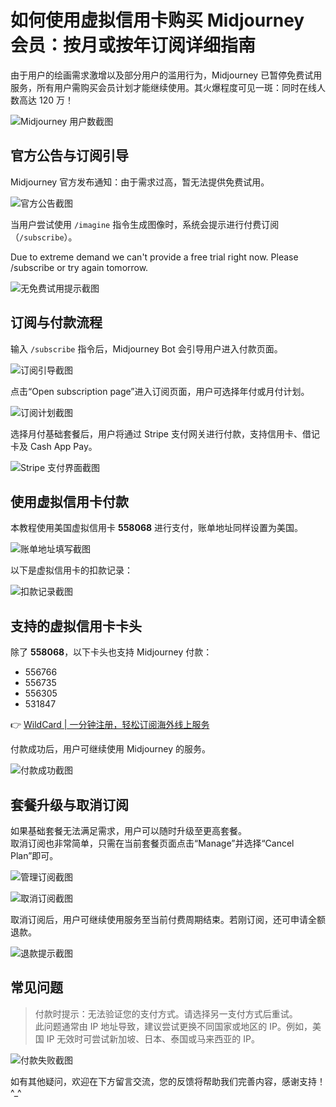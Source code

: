 # 如何使用虚拟信用卡购买 Midjourney 会员：按月或按年订阅详细指南

由于用户的绘画需求激增以及部分用户的滥用行为，Midjourney 已暂停免费试用服务，所有用户需购买会员计划才能继续使用。其火爆程度可见一斑：同时在线人数高达 120 万！

![Midjourney 用户数截图](https://bbtdd.com/img/876928472016.webp)

## 官方公告与订阅引导

Midjourney 官方发布通知：由于需求过高，暂无法提供免费试用。

![官方公告截图](https://bbtdd.com/img/35392224.webp)

当用户尝试使用 `/imagine` 指令生成图像时，系统会提示进行付费订阅（`/subscribe`）。


Due to extreme demand we can't provide a free trial right now. Please /subscribe or try again tomorrow.


![无免费试用提示截图](https://bbtdd.com/img/03086087322352.webp)

## 订阅与付款流程

输入 `/subscribe` 指令后，Midjourney Bot 会引导用户进入付款页面。

![订阅引导截图](https://bbtdd.com/img/4650077842498.webp)

点击“Open subscription page”进入订阅页面，用户可选择年付或月付计划。

![订阅计划截图](https://bbtdd.com/img/4406539647652365.webp)

选择月付基础套餐后，用户将通过 Stripe 支付网关进行付款，支持信用卡、借记卡及 Cash App Pay。

![Stripe 支付界面截图](https://bbtdd.com/img/4444762774541.webp)

## 使用虚拟信用卡付款

本教程使用美国虚拟信用卡 **558068** 进行支付，账单地址同样设置为美国。

![账单地址填写截图](https://bbtdd.com/img/198317165913060.webp)

以下是虚拟信用卡的扣款记录：

![扣款记录截图](https://bbtdd.com/img/8603488560284713.webp)

## 支持的虚拟信用卡卡头

除了 **558068**，以下卡头也支持 Midjourney 付款：  
- 556766  
- 556735  
- 556305  
- 531847  

👉 [WildCard | 一分钟注册，轻松订阅海外线上服务](https://bbtdd.com/WildCard)

付款成功后，用户可继续使用 Midjourney 的服务。

![付款成功截图](https://bbtdd.com/img/0415875196.webp)

## 套餐升级与取消订阅

如果基础套餐无法满足需求，用户可以随时升级至更高套餐。  
取消订阅也非常简单，只需在当前套餐页面点击“Manage”并选择“Cancel Plan”即可。

![管理订阅截图](https://bbtdd.com/img/84152097.webp)

![取消订阅截图](https://bbtdd.com/img/0561176636241.webp)

取消订阅后，用户可继续使用服务至当前付费周期结束。若刚订阅，还可申请全额退款。

![退款提示截图](https://bbtdd.com/img/0479689662.webp)

## 常见问题

> 付款时提示：无法验证您的支付方式。请选择另一支付方式后重试。  
> 此问题通常由 IP 地址导致，建议尝试更换不同国家或地区的 IP。例如，美国 IP 无效时可尝试新加坡、日本、泰国或马来西亚的 IP。

![付款失败截图](https://bbtdd.com/img/9755206657910852.webp)

如有其他疑问，欢迎在下方留言交流，您的反馈将帮助我们完善内容，感谢支持！^_^